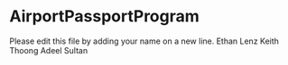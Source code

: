 # AirportPassportProgram

Please edit this file by adding your name on a new line.
Ethan Lenz
Keith Thoong
Adeel Sultan
